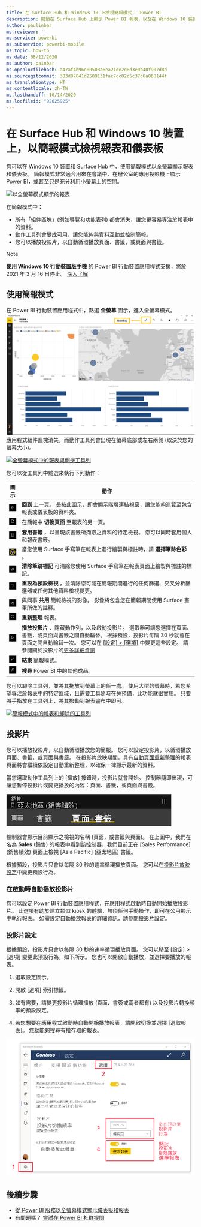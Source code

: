```yaml
---
title: 在 Surface Hub 和 Windows 10 上檢視簡報模式 - Power BI
description: 閱讀在 Surface Hub 上顯示 Power BI 報表，以及在 Windows 10 裝置上以全螢幕模式顯示 Power BI 儀表板、報表和磚。
author: paulinbar
ms.reviewer: ''
ms.service: powerbi
ms.subservice: powerbi-mobile
ms.topic: how-to
ms.date: 08/12/2020
ms.author: painbar
ms.openlocfilehash: a47af4b96e80508a6ea21de2d8d3e0b40f907d8d
ms.sourcegitcommit: 383d87841d2509131fac7cc02c5c37c6a868144f
ms.translationtype: HT
ms.contentlocale: zh-TW
ms.lasthandoff: 10/14/2020
ms.locfileid: "92025925"
---
```

# <a name="view-reports-and-dashboards-in-presentation-mode-on-surface-hub-and-windows-10-devices"></a>在 Surface Hub 和 Windows 10 裝置上，以簡報模式檢視報表和儀表板
您可以在 Windows 10 裝置和 Surface Hub 中，使用簡報模式以全螢幕顯示報表和儀表板。 簡報模式非常適合用來在會議中、在辦公室的專用投影機上顯示 Power BI，或甚至只是充分利用小螢幕上的空間。

![以全螢幕模式顯示的報表](./media/mobile-windows-10-app-presentation-mode/power-bi-presentation-mode-2.png)

在簡報模式中：
* 所有「組件區塊」(例如導覽和功能表列) 都會消失，讓您更容易專注於報表中的資料。
* 動作工具列會變成可用，讓您能夠與資料互動並控制簡報。
* 您可以播放投影片，以自動循環播放頁面、書籤，或頁面與書籤。

>[!NOTE]
>**使用 Windows 10 行動裝置版手機** 的 Power BI 行動裝置應用程式支援，將於 2021 年 3 月 16 日停止。 [深入了解](/legal/powerbi/powerbi-mobile/power-bi-mobile-app-end-of-support-for-windows-phones)

## <a name="use-presentation-mode"></a>使用簡報模式
在 Power BI 行動裝置應用程式中，點選 **全螢幕** 圖示，進入全螢幕模式。
![全螢幕圖示](././media/mobile-windows-10-app-presentation-mode/power-bi-full-screen-icon.png) 應用程式組件區塊消失，而動作工具列會出現在螢幕底部或左右兩側 (取決於您的螢幕大小)。

[![全螢幕模式中的報表與側邊工具列](./media/mobile-windows-10-app-presentation-mode/power-bi-presentation-mode-toolbar.png)](./media/mobile-windows-10-app-presentation-mode/power-bi-presentation-mode-toolbar-expanded.png#lightbox)

您可以從工具列中點選來執行下列動作：

| 圖示 | 動作 |
|------|--------|
|![上一頁圖示](./media/mobile-windows-10-app-presentation-mode/power-bi-windows-10-presentation-back-icon.png)|**回到** 上一頁。 長按此圖示，即會顯示階層連結視窗，讓您能夠巡覽至包含報表或儀表板的資料夾。|
|![分頁圖示](./media/mobile-windows-10-app-presentation-mode/power-bi-windows-10-presentation-pages-icon.png)|在簡報中 **切換頁面** 至報表的另一頁。|
|![書籤圖示](./media/mobile-windows-10-app-presentation-mode/power-bi-windows-10-presentation-bookmarks-icon.png)|**套用書籤** ，以呈現該書籤所擷取之資料的特定檢視。 您可以同時套用個人和報表書籤。|
|![筆跡圖示](./media/mobile-windows-10-app-presentation-mode/power-bi-windows-10-presentation-ink-icon.png)|當您使用 Surface 手寫筆在報表上進行繪製與標註時，請 **選擇筆跡色彩** 。|
|![橡皮擦圖示](./media/mobile-windows-10-app-presentation-mode/power-bi-windows-10-presentation-eraser-icon.png)|**清除筆跡標記** 可清除您使用 Surface 手寫筆在報表頁面上繪製與標註的標記。          |
|![重設圖示](./media/mobile-windows-10-app-presentation-mode/power-bi-windows-10-presentation-reset-icon.png)|**重設為預設檢視** ，並清除您可能在簡報期間進行的任何篩選、交叉分析篩選器或任何其他資料檢視變更。|
|![共用圖示](./media/mobile-windows-10-app-presentation-mode/power-bi-windows-10-share-icon.png)|與同事 **共用** 簡報檢視的影像。 影像將包含您在簡報期間使用 Surface 畫筆所做的註釋。|
|![重新整理圖示](./media/mobile-windows-10-app-presentation-mode/power-bi-windows-10-presentation-refresh-icon.png)|**重新整理** 報表。|
|![播放圖示](./media/mobile-windows-10-app-presentation-mode/power-bi-windows-10-presentation-play-icon.png)|**播放投影片** 、隱藏動作列，以及啟動投影片。 選取器可讓您選擇在頁面、書籤，或頁面與書籤之間自動輪替。 根據預設，投影片每隔 30 秒就會在頁面之間自動輪替一次。 您可以在 [[設定] > [選項]](#slideshow-settings) 中變更這些設定。 請參閱關於投影片的[更多詳細資訊](#slideshows)|
|![結束全螢幕模式](./media/mobile-windows-10-app-presentation-mode/power-bi-windows-10-exit-full-screen-icon.png)|**結束** 簡報模式。|
|![搜尋圖示](./media/mobile-windows-10-app-presentation-mode/power-bi-windows-10-presentation-search-icon.png)|**搜尋** Power BI 中的其他成品。|

您可以卸除工具列，並將其拖放到螢幕上的任一處。 使用大型的螢幕時，若您希望專注於報表中的特定區域，且需要工具隨時在旁預備，此功能就很實用。 只要將手指放在工具列上，將其撥動到報表畫布中即可。

[![簡報模式中的報表和卸除的工具列](./media/mobile-windows-10-app-presentation-mode/power-bi-windows-10-presentation-drag-toolbar-2.png)](./media/mobile-windows-10-app-presentation-mode/power-bi-windows-10-presentation-drag-toolbar-2-expanded.png#lightbox)

## <a name="slideshows"></a>投影片

您可以播放投影片，以自動循環播放您的簡報。 您可以設定投影片，以循環播放頁面、書籤，或頁面與書籤。 在投影片放映期間，具有[自動頁面重新整理](../../create-reports/desktop-automatic-page-refresh.md)的報表頁面將會繼續依設定自動重新整理，以確保一律顯示最新的資料。

當您選取動作工具列上的 [播放] 按鈕時，投影片就會開始。 控制器隨即出現，可讓您暫停投影片或變更播放的內容：頁面、書籤，或頁面與書籤。

![投影片選取器的螢幕擷取畫面](././media/mobile-windows-10-app-presentation-mode//power-bi-windows-10-slideshow-selector.png)

 控制器會顯示目前顯示之檢視的名稱 (頁面，或書籤與頁面)。 在上圖中，我們在名為 **Sales** \(銷售\) 的報表中看到該控制器，我們目前正在 [Sales Performance] \(銷售績效\) 頁面上檢視 [Asia Pacific] \(亞太地區\) 書籤。

根據預設，投影片只會以每隔 30 秒的速率循環播放頁面。 您可以在[投影片放映設定](#slideshow-settings)中變更預設行為。


### <a name="auto-play-a-slideshow-on-startup"></a>在啟動時自動播放投影片

您可以設定 Power BI 行動裝置應用程式，在應用程式啟動時自動開始播放投影片。 此選項有助於建立類似 kiosk 的體驗，無須任何手動操作，即可在公用顯示中執行報表。 如需設定自動播放報表的詳細資訊，請參閱[投影片設定](#slideshow-settings)。

### <a name="slideshow-settings"></a>投影片設定

根據預設，投影片只會以每隔 30 秒的速率循環播放頁面。 您可以移至 [設定] > [選項] 變更此預設行為，如下所示。 您也可以開啟自動播放，並選擇要播放的報表。

1. 選取設定圖示。

1. 開啟 [選項] 索引標籤。

1. 如有需要，請變更投影片循環播放 (頁面、書簽或兩者都有) 以及投影片轉換頻率的預設設定。

1. 若您想要在應用程式啟動時自動開始播放報表，請開啟切換並選擇 [選取報表]。 您就能夠搜尋有權存取的報表。

![投影片設定的螢幕擷取畫面](././media/mobile-windows-10-app-presentation-mode//power-bi-windows-10-slideshow-settings.png)

## <a name="next-steps"></a>後續步驟
* [從 Power BI 服務以全螢幕模式顯示儀表板和報表](../end-user-focus.md)
* 有問題嗎？ [嘗試在 Power BI 社群提問](https://community.powerbi.com/)